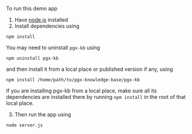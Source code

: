 To run this demo app 
1. Have [node.js](https://nodejs.org/en/download) installed
2. Install dependencies using 

```shell
npm install
```

You may need to uninstall `pgx-kb` using

```shell
npm uninstall pgx-kb
```

and then install it from a local place or published version if any, using

```shell
npm install /home/path/to/pgx-knowledge-base/pgx-kb
```

If you are installing pgx-kb from a local place, make sure all its dependencies are installed there by running `npm install` in the root of that local place.

3. Then run the app using 
```shell
node server.js
```
